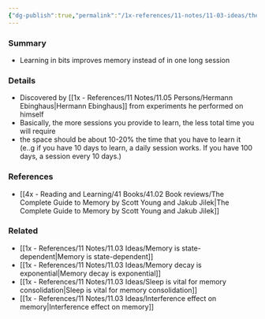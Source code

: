 ```yaml
---
{"dg-publish":true,"permalink":"/1x-references/11-notes/11-03-ideas/the-spacing-effect-in-memory/","title":"The spacing effect in memory","created":"2023-04-26T00:14:11.000+03:00","updated":"2024-02-14T20:18:22.048+03:00"}
---
```



### Summary
- Learning in bits improves memory instead of in one long session

### Details
- Discovered by [[1x - References/11 Notes/11.05 Persons/Hermann Ebinghaus\|Hermann Ebinghaus]] from experiments he performed on himself
- Basically, the more sessions you provide to learn, the less total time you will require
- the space should be about 10-20% the time that you have to learn it (e..g if you have 10 days to learn, a daily session works. If you have 100 days, a session every 10 days.)

### References
- [[4x - Reading and Learning/41 Books/41.02 Book reviews/The Complete Guide to Memory by Scott Young and Jakub Jilek\|The Complete Guide to Memory by Scott Young and Jakub Jilek]]

### Related
- [[1x - References/11 Notes/11.03 Ideas/Memory is state-dependent\|Memory is state-dependent]]
- [[1x - References/11 Notes/11.03 Ideas/Memory decay is exponential\|Memory decay is exponential]]
- [[1x - References/11 Notes/11.03 Ideas/Sleep is vital for memory consolidation\|Sleep is vital for memory consolidation]]
- [[1x - References/11 Notes/11.03 Ideas/Interference effect on memory\|Interference effect on memory]]
